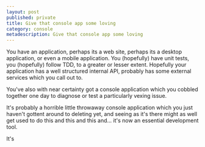 ```yaml
---
layout: post
published: private
title: Give that console app some loving
category: console
metadescription: Give that console app some loving
---
```

You have an application, perhaps its a web site, perhaps its a desktop application, or even a mobile application. You (hopefully) have unit tests, you (hopefully) follow TDD, to a greater or lesser extent. Hopefully your application has a well structured internal API, probably has some external services which you call out to.

You've also with near certainty got a console application which you cobbled together one day to diagnose or test a particularly vexing issue.

It's probably a horrible little throwaway console application which you just haven't gottent around to deleting yet, and seeing as it's there might as well get used to do this and this and this and... it's now an essential development tool.

It's 
